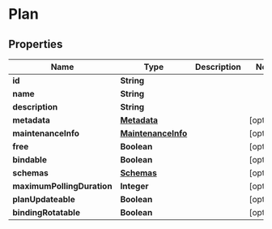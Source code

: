 # Plan

## Properties
Name | Type | Description | Notes
------------ | ------------- | ------------- | -------------
**id** | **String** |  | 
**name** | **String** |  | 
**description** | **String** |  | 
**metadata** | [**Metadata**](Metadata.md) |  |  [optional]
**maintenanceInfo** | [**MaintenanceInfo**](MaintenanceInfo.md) |  |  [optional]
**free** | **Boolean** |  |  [optional]
**bindable** | **Boolean** |  |  [optional]
**schemas** | [**Schemas**](Schemas.md) |  |  [optional]
**maximumPollingDuration** | **Integer** |  |  [optional]
**planUpdateable** | **Boolean** |  |  [optional]
**bindingRotatable** | **Boolean** |  |  [optional]
